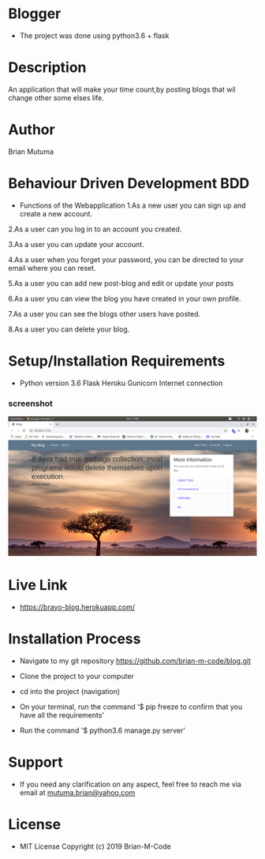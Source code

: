 # Blogger
* The project was done using python3.6 + flask

# Description
An application that will make your time count,by posting blogs that wil change other some elses life. 

# Author
Brian Mutuma

# Behaviour Driven Development BDD
* Functions of the Webapplication
1.As a new user you can sign up and create a new account.

2.As a user can you log in to an account you created.

3.As a user you can update your account.

4.As a user when you forget your password, you can be directed to your email where you can reset.

5.As a user you can add new post-blog and edit or update your posts

6.As a user you can view the blog you have created in your own profile.

7.As a user you can see the blogs other users have posted.

8.As a user you can delete your blog.

# Setup/Installation Requirements
* Python version 3.6 Flask Heroku Gunicorn Internet connection

### screenshot
<img src="app/static/images/blog.png">

# Live Link

* https://brayo-blog.herokuapp.com/

# Installation Process
* Navigate to my git repository https://github.com/brian-m-code/blog.git

* Clone the project to your computer

* cd into the project (navigation)

* On your terminal, run the command '$ pip freeze to confirm that you have all the requirements'

* Run the command '$ python3.6 manage.py server'

# Support
* If you need any clarification on any aspect, feel free to reach me via email at mutuma.brian@yahoo.com

# License

* MIT License Copyright (c) 2019 Brian-M-Code


